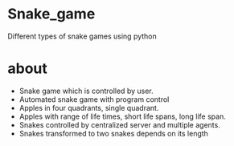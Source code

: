 # Snake_game
Different types of snake games using python
# about
- Snake game which is controlled by user.
- Automated snake game with program control
- Apples in four quadrants, single quadrant.
- Apples with range of life times, short life spans, long life span.
- Snakes controlled by centralized server and multiple agents.
- Snakes transformed to two snakes depends on its length

